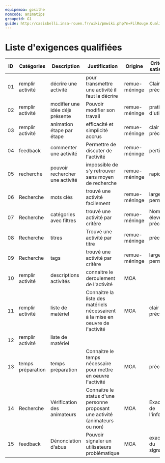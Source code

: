 ```yaml
---
equipemoa: gosithe
nomcode: animatips
groupetd: G1
guide: http://casisbelli.insa-rouen.fr/wiki/pmwiki.php?n=FilRouge.QualifierExigence
---
```

# Liste d'exigences qualifiées

| ID 	| Catégories 	| Description 	| Justification 	| Origine 	| Critères de satisfaction 	| Contentement MOA 	| Mécontentement MOA 	| Exigences Dépendantes 	| Exigences conflictuelles 	|
|----	|------------	|-------------	|---------------	|---------	|--------------------------	|------------------	|--------------------	|-----------------------	|--------------------------	|
|  01 | remplir activité | décrire une activité | pour transmettre une activité il faut la décrire | remue-méninge |  Clair et précis 	|    5               	|    5                	|                       	|                          	|
|  02 | remplir activité | modifier une idée déjà présente |Pouvoir modifier son travail |remue-méninge	| pratique d'utilisation |       5           	|    4                	|                       	|                          	|
|  03	| remplir activité | animation étape par étape | efficacité et simplicité accrus | remue-méninge 	| clair et précis	|      4            	|     3               	|                       	|                          	|
|  04 |  feedback  |commenter une activité| Permettre de discuter de l'activité 	| remue-méninge	| pertinent|        3          	|         3           	|                       	|                          	|                             	
|  05 | recherche  	| pouvoir rechercher une activité | impossible de s'y retrouver sans moyen de recherche | remue-méninge | rapide  	|   5               	|         5           	|                       	|                          	|
|  06 |   Recherche |    mots clés 	|    trouvé une activité facilement 	|  remue-méninge    	| large permissivité	|     4             	|           4         	|                       	|                          	|
|  07 |   Recherche |  catégories avec filtres 	| trouvé une activité par critère	| remue-méninge	| Nombre élevé et précis  	|   4               	|        3            	|                       	|                          	|
|  08 |  Recherche 	|   titres     	| Trouvé une activité par titre 	|  remue-méninge 	|   précis 	|         3       	|   1       |                       	|                          	|
|  09	|  Recherche	|	tags | trouvé une activité par critère | remue-méninge  | large permissivité 	| 4  	|  4 	|                       	|                          	|
|  10	| remplir activité 	| descriptions activités 	| connaitre le deroulement de l'activité 	|   MOA      	|                        	|         5         	|         5           	|                       	|                          	|
|  11	| remplir activité 	| liste de matériel      	|   Connaitre la liste des matériels nécessairent à la mise en oeuvre de l'activité	|  MOA    |  clair et précis 	|       5      	|      4   	|                       	|                          	|
|  12	| remplir activité 	|liste de matériel       	|               	|         	|                          	|                  	|                    	|                       	|                          	|
|  13	| temps préparation	|  	temps préparation    	|  Connaitre le temps nécessaire pour mettre en oeuvre l'activité  	|   MOA  	|   précis    	|     3             	|    3                	|                       	|                          	|
|  14	| Recherche           	|  Vérification des animateurs           	|  Connaitre le status d'une personne proposant une activité (animateurs ou non) 	|  MOA       	|   Exactitude de l'information   |       3    	|   2   |                       	|                          	|
|  15 | feedback | Dénonciation d'abus | Pouvoir signaler un utilisateurs problématique | MOA | exactitude du signalement |     4  |   3    |        |        |



